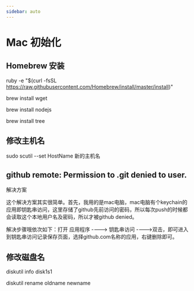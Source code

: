```yaml
---
sidebar: auto
---
```


# Mac 初始化

## Homebrew 安装

  ruby -e "$(curl -fsSL https://raw.githubusercontent.com/Homebrew/install/master/install)"
  
  brew install wget
  
  brew install nodejs
  
  brew install tree

## 修改主机名

sudo scutil --set HostName 新的主机名

## github remote: Permission to .git denied to user.

解决方案

这个解决方案其实很简单。首先，我用的是mac电脑，mac电脑有个keychain的应用即钥匙串访问，这里存储了github先前访问的密码，所以每次push的时候都会读取这个本地用户名及密码，所以才被github denied。

解决步骤哦依次如下：打开 应用程序 ----> 钥匙串访问 ---->双击，即可进入到钥匙串访问记录保存页面，选择github.com名称的应用，右键删除即可。


## 修改磁盘名

  diskutil info disk1s1

  diskutil rename oldname  newname
